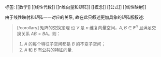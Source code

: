 标签: [[数学]] [[线性代数]] [[n维向量和矩阵]] [[概念]] [[公式]] [[线性映射]]

由于线性映射和矩阵一一对应的关系, 故在此只叙述更加具象的矩阵版叙述: 

>[!corollary] 矩阵的交换定理
>设 $V$ 是 $n$ 维复向量空间，$A,B \in \mathbf{F}^{n}$ 且满足交换关系 $AB=BA$。则：
>1. $A$ 的每个特征子空间都是 $B$ 的不变子空间；
>2. $A$ 和 $B$ 有公共的特征向量. 


